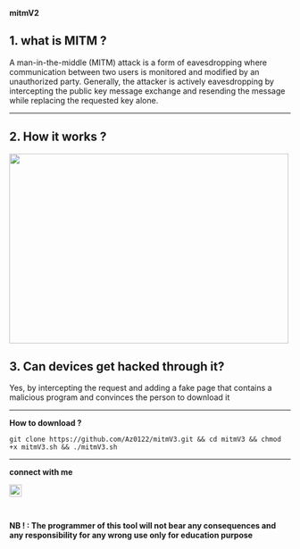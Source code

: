**mitmV2**

**1. what is MITM ?**
-------------------------
A man-in-the-middle (MITM) attack is a form of eavesdropping where communication between two users is monitored and modified by an unauthorized party. Generally, the attacker is actively eavesdropping by intercepting the public key message exchange and resending the message while replacing the requested key alone.

<hr/>

**2. How it works ?**
--------------------------

<img align="center" width="500" height="340" src="https://d.top4top.io/p_22521t9bk1.png"/>

**3. Can devices get hacked through it?**
-------------------------------------------------
Yes, by intercepting the request and adding a fake page that contains a malicious program and convinces the person to download it

 

--------------------------------------------------

**How to download ?**

    git clone https://github.com/Az0122/mitmV3.git && cd mitmV3 && chmod +x mitmV3.sh && ./mitmV3.sh
    
------------------------------------------------
**connect with me**

<a target="_blank" href="https://instagram.com/r7jhz1/">
<img align="left" src="https://cdn-icons-png.flaticon.com/512/174/174855.png" width="22" height="22">
</a>
<br/>
<br/>
<br/>

**NB ! : The programmer of this tool will not bear any consequences and any responsibility for any wrong use only for education purpose**
